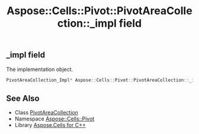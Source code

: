﻿---
title: Aspose::Cells::Pivot::PivotAreaCollection::_impl field
linktitle: _impl
second_title: Aspose.Cells for C++ API Reference
description: 'Aspose::Cells::Pivot::PivotAreaCollection::_impl field. The implementation object in C++.'
type: docs
weight: 1000
url: /cpp/aspose.cells.pivot/pivotareacollection/_impl/
---
## _impl field


The implementation object.

```cpp
PivotAreaCollection_Impl* Aspose::Cells::Pivot::PivotAreaCollection::_impl
```

## See Also

* Class [PivotAreaCollection](../)
* Namespace [Aspose::Cells::Pivot](../../)
* Library [Aspose.Cells for C++](../../../)
